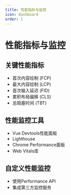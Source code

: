```yaml
---
title: 性能指标与监控
icon: dashboard
order: 1
---
```


# 性能指标与监控

## 关键性能指标
- 首次内容绘制 (FCP)
- 最大内容绘制 (LCP)
- 首次输入延迟 (FID)
- 累积布局偏移 (CLS)
- 总阻塞时间 (TBT)

## 性能监控工具
- Vue Devtools性能面板
- Lighthouse
- Chrome Performance面板
- Web Vitals库

## 自定义性能监控
- 使用Performance API
- 集成第三方监控服务
